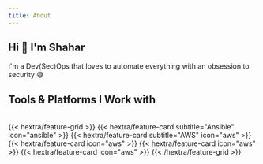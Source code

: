 ```yaml
---
title: About
---
```


## Hi 👋 I'm Shahar 
I'm a Dev(Sec)Ops that loves to automate everything with an obsession to security 😅

## Tools & Platforms I Work with 
<br />
{{< hextra/feature-grid >}}
{{< hextra/feature-card subtitle="Ansible" icon="ansible" >}}
{{< hextra/feature-card subtitle="AWS" icon="aws" >}}
{{< hextra/feature-card icon="aws" >}}
{{< hextra/feature-card icon="aws" >}}
{{< hextra/feature-card icon="aws" >}}
{{< /hextra/feature-grid >}}
